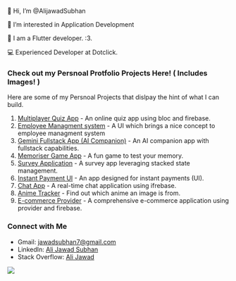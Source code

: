 👋 Hi, I’m @AlijawadSubhan  

👀 I’m interested in Application Development

🌱 I am a Flutter developer. :3.

💻 Experienced Developer at Dotclick. 

### Check out my Persnoal Protfolio Projects Here! ( Includes Images! ) 

Here are some of my Persnoal Projects that dislpay the hint of what I can build.

1. [Multiplayer Quiz App](https://github.com/AliJawadSubhan/simp_quiz_app) - An online quiz app using bloc and firebase.
2. [Employee Managment system](https://github.com/AliJawadSubhan/employee_management_system) - A UI which brings a nice concept to employee managment system
3. [Gemini Fullstack App (AI Companion)](https://github.com/AliJawadSubhan/gemini_fullstackapp) - An AI companion app with fullstack capabilities.
4. [Memoriser Game App](https://github.com/AliJawadSubhan/memoriser-game-app) - A fun game to test your memory.
5. [Survey Application](https://github.com/AliJawadSubhan/Survery_Stacked) - A survey app leveraging stacked state management.
6. [Instant Payment UI](https://github.com/AliJawadSubhan/Instant-Payment-UI) - An app designed for instant payments (UI).
7. [Chat App](https://github.com/AliJawadSubhan/Chat-APP) - A real-time chat application using ifrebase.
8. [Anime Tracker](https://github.com/AliJawadSubhan/Anime_tracker) - Find out which anime an image is from.
9. [E-commerce Provider](https://github.com/AliJawadSubhan/e-commerce-provider) - A comprehensive e-commerce application using provider and firebase.


### Connect with Me

- Gmail: [jawadsubhan7@gmail.com](mailto:jawadsubhan7@gmail.com)
- LinkedIn: [Ali Jawad Subhan](https://www.linkedin.com/in/ali-jawad-subhan-635570221/)
- Stack Overflow: [Ali Jawad](https://stackoverflow.com/users/20531439/ali-jawad)

![](https://komarev.com/ghpvc/?username=AliJawadSubhan&label=PROFILE+VIEWS)
